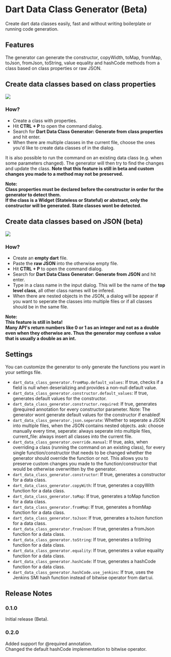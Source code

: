 # Dart Data Class Generator (Beta)

Create dart data classes easily, fast and without writing boilerplate or running code generation.  

## Features

The generator can generate the constructor, copyWidth, toMap, fromMap, toJson, fromJson, toString, value equality and hashCode methods from a class based on class properties or raw JSON.

## Create data classes based on class properties

![](assets/gif_from_class.gif)

### **How?**

- Create a class with properties.
- Hit **CTRL + P** to open the command dialog.
- Search for **Dart Data Class Generator: Generate from class properties** and hit enter.
- When there are multiple classes in the current file, choose the ones you'd like to create data classes of in the dialog.

It is also possible to run the command on an existing data class (e.g. when some parameters changed). The generator will then try 
to find the changes and update the class. **Note that this feature is still in beta and custom changes you made to a method may not be preserved.**

**Note:**  
**Class properties must be declared before the constructor in order for the generator to detect them.**  
**If the class is a Widget (Stateless or Stateful) or abstract, only the constructor will be generated. State classes wont be detected.**  

## Create data classes based on JSON (beta)

![](assets/gif_from_json.gif)

### **How?**

- Create an **empty dart** file.
- Paste the **raw JSON** into the otherwise empty file.
- Hit **CTRL + P** to open the command dialog.
- Search for **Dart Data Class Generator: Generate from JSON** and hit enter.
- Type in a class name in the input dialog. This will be the name of the **top level class**, all other class names will be infered.
- When there are nested objects in the JSON, a dialog will be appear if you want to seperate the classes into multiple files or if all classes should be in the same file.

**Note:**  
**This feature is still in beta!**  
**Many API's return numbers like 0 or 1 as an integer and not as a double even when they otherwise are. Thus the generator may confuse a value that is usually a double as an int.**  

## Settings

You can customize the generator to only generate the functions you want in your settings file.

* `dart_data_class_generator.fromMap.default_values`: If true, checks if a field is null when deserializing and provides a non-null default value.
* `dart_data_class_generator.constructor.default_values`: If true, generates default values for the constructor.
* `dart_data_class_generator.constructor.required`: If true, generates @required annotation for every constructor parameter. Note: The generator wont generate default values for the constructor if enabled!
* `dart_data_class_generator.json.seperate`: Whether to seperate a JSON into multiple files, when the JSON contains nested objects. ask: choose manually every time, seperate: always seperate into multiple files, current_file: always insert all classes into the current file.
* `dart_data_class_generator.override.manual`: If true, asks, when overriding a class (running the command on an existing class), for every single function/constructor that needs to be changed whether the generator should override the function or not. This allows you to preserve custom changes you made to the function/constructor that would be otherwise overwritten by the generator.
* `dart_data_class_generator.constructor`: If true, generates a constructor for a data class.
* `dart_data_class_generator.copyWith`: If true, generates a copyWith function for a data class.
* `dart_data_class_generator.toMap`: If true, generates a toMap function for a data class.
* `dart_data_class_generator.fromMap`: If true, generates a fromMap function for a data class.
* `dart_data_class_generator.toJson`: If true, generates a toJson function for a data class.
* `dart_data_class_generator.fromJson`: If true, generates a fromJson function for a data class.
* `dart_data_class_generator.toString`: If true, generates a toString function for a data class.
* `dart_data_class_generator.equality`: If true, generates a value equality function for a data class.
* `dart_data_class_generator.hashCode`: If true, generates a hashCode function for a data class.
* `dart_data_class_generator.hashCode.use_jenkins`: If true, uses the Jenkins SMI hash function instead of bitwise operator from dart:ui.

## Release Notes

### 0.1.0
Initial release (Beta).

### 0.2.0
Added support for @required annotation.  
Changed the default hashCode implementation to bitwise operator.
